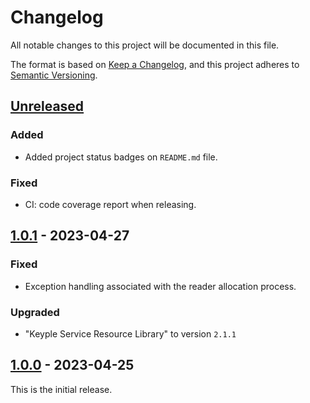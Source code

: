 # Changelog
All notable changes to this project will be documented in this file.

The format is based on [Keep a Changelog](https://keepachangelog.com/en/1.0.0/),
and this project adheres to [Semantic Versioning](https://semver.org/spec/v2.0.0.html).

## [Unreleased]
### Added
- Added project status badges on `README.md` file.
### Fixed
- CI: code coverage report when releasing.

## [1.0.1] - 2023-04-27
### Fixed
- Exception handling associated with the reader allocation process.
### Upgraded
- "Keyple Service Resource Library" to version `2.1.1`

## [1.0.0] - 2023-04-25
This is the initial release.

[unreleased]: https://github.com/eclipse/keyple-plugin-cardresource-java-lib/compare/1.0.1...HEAD
[1.0.1]: https://github.com/eclipse/keyple-plugin-cardresource-java-lib/compare/1.0.0...1.0.1
[1.0.0]: https://github.com/eclipse/keyple-plugin-cardresource-java-lib/releases/tag/1.0.0